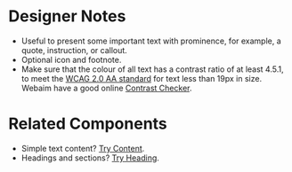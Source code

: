 # Designer Notes
- Useful to present some important text with prominence, for example, a quote, instruction, or callout.
- Optional icon and footnote.
- Make sure that the colour of all text has a contrast ratio of at least 4.5.1, to meet the [WCAG 2.0 AA standard](https://www.w3.org/TR/UNDERSTANDING-WCAG20/visual-audio-contrast-contrast.html "WCAG 2.0 AA standard") for text less than 19px in size. Webaim have a good online [Contrast Checker](http://webaim.org/resources/contrastchecker/ "Contrast Checker").

# Related Components
- Simple text content? [Try Content](/components/content "Content").
- Headings and sections? [Try Heading](/components/heading "Heading").